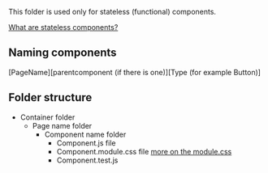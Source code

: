 This folder is used only for stateless (functional) components.

[What are stateless components?](https://programmingwithmosh.com/react/react-functional-components/)

## Naming components

[PageName][parentcomponent (if there is one)][Type (for example Button)]

## Folder structure

- Container folder
  - Page name folder
    - Component name folder
      - Component.js file
      - Component.module.css file [more on the module.css](https://facebook.github.io/create-react-app/docs/adding-a-css-modules-stylesheet)
      - Component.test.js
